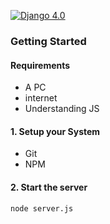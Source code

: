 [![Django 4.0](https://miro.medium.com/max/1400/1*dED9EesZyJbRKZnnQjTyyQ.jpeg)](https://github.com/alvihossain1/CSE303L_Weather_Project_2022)

### Getting Started

#### Requirements
- A PC 
- internet
- Understanding JS

#### 1. Setup your System
- Git
- NPM

#### 2. Start the server
```
node server.js
```